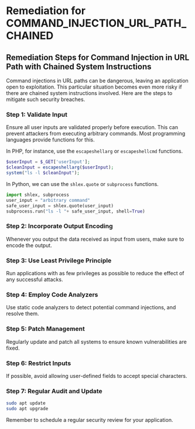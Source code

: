 # Remediation for COMMAND_INJECTION_URL_PATH_CHAINED

## Remediation Steps for Command Injection in URL Path with Chained System Instructions

Command injections in URL paths can be dangerous, leaving an application open to exploitation. This particular situation becomes even more risky if there are chained system instructions involved. Here are the steps to mitigate such security breaches.

### Step 1: Validate Input
Ensure all user inputs are validated properly before execution. This can prevent attackers from executing arbitrary commands. Most programming languages provide functions for this.

In PHP, for instance, use the `escapeshellarg` or `escapeshellcmd` functions.

```php
$userInput = $_GET['userInput'];
$cleanInput = escapeshellarg($userInput);
system("ls -l $cleanInput");
```
In Python, we can use the `shlex.quote` or `subprocess` functions.

```python
import shlex, subprocess
user_input = "arbitrary command"
safe_user_input = shlex.quote(user_input)
subprocess.run("ls -l "+ safe_user_input, shell=True)
```

### Step 2: Incorporate Output Encoding
Whenever you output the data received as input from users, make sure to encode the output. 

### Step 3: Use Least Privilege Principle
Run applications with as few privileges as possible to reduce the effect of any successful attacks. 

### Step 4: Employ Code Analyzers
Use static code analyzers to detect potential command injections, and resolve them.

### Step 5: Patch Management
Regularly update and patch all systems to ensure known vulnerabilities are fixed.

### Step 6: Restrict Inputs
If possible, avoid allowing user-defined fields to accept special characters.

### Step 7: Regular Audit and Update
```bash
sudo apt update
sudo apt upgrade
```
Remember to schedule a regular security review for your application.